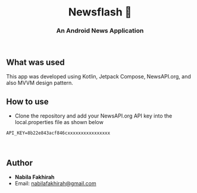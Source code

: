 <h1 align="center">Newsflash 📰</h1>
<h3 align="center">An Android News Application</h3>
<br/>

## What was used
This app was developed using Kotlin, Jetpack Compose, NewsAPI.org, and also MVVM design pattern.

## How to use
- Clone the repository and add your NewsAPI.org API key into the local.properties file as shown below
```
API_KEY=8b22e843acf846cxxxxxxxxxxxxxxxx
```
<br />

## Author
* <b>Nabila Fakhirah</b>
* Email: nabilafakhirah@gmail.com
  <br />